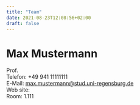 ```yaml
---
title: "Team"
date: 2021-08-23T12:08:56+02:00
draft: false
---
```


# Max Mustermann
Prof. \
Telefon: +49 941 11111111 \
E-Mail: max.mustermann@stud.uni-regensburg.de \
Web site: \
Room: 1.111 
